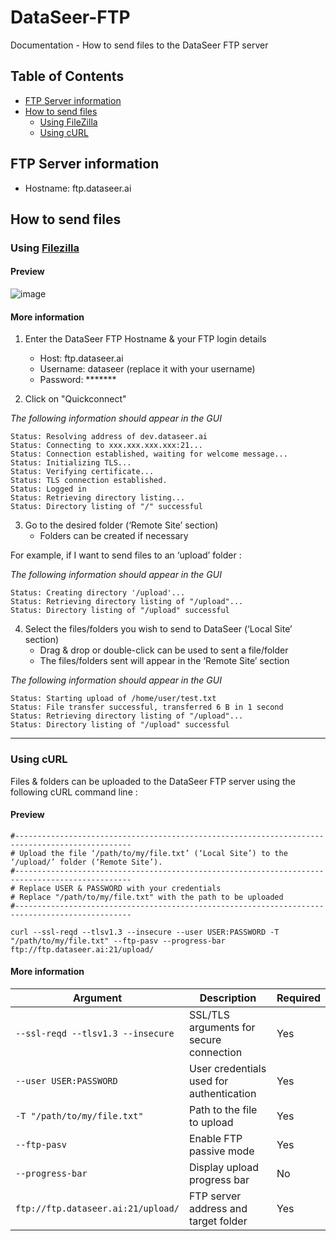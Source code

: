 # DataSeer-FTP

Documentation - How to send files to the DataSeer FTP server

## Table of Contents
- [FTP Server information](#ftp-server-information)
- [How to send files](#how-to-send-files)
  - [Using FileZilla](#using-filezilla)
  - [Using cURL](#using-curl)

## FTP Server information

- Hostname: ftp.dataseer.ai

## How to send files

### Using [Filezilla](https://filezilla-project.org/)

#### Preview

![image](https://github.com/user-attachments/assets/2aaa997b-f8f0-4dbb-9ca3-c12233646684)

#### More information

1. Enter the DataSeer FTP Hostname & your FTP login details
      * Host: ftp.dataseer.ai
      * Username: dataseer (replace it with your username)
      * Password: *******

2. Click on "Quickconnect"

_The following information should appear in the GUI_
```
Status:	Resolving address of dev.dataseer.ai
Status:	Connecting to xxx.xxx.xxx.xxx:21...
Status:	Connection established, waiting for welcome message...
Status:	Initializing TLS...
Status:	Verifying certificate...
Status:	TLS connection established.
Status:	Logged in
Status:	Retrieving directory listing...
Status:	Directory listing of "/" successful
```

3. Go to the desired folder (‘Remote Site’ section)
    * Folders can be created if necessary

For example, if I want to send files to an ‘upload’ folder :

_The following information should appear in the GUI_
```
Status:	Creating directory '/upload'...
Status:	Retrieving directory listing of "/upload"...
Status:	Directory listing of "/upload" successful
```

4. Select the files/folders you wish to send to DataSeer (‘Local Site’ section)
    * Drag & drop or double-click can be used to sent a file/folder
    * The files/folders sent will appear in the ‘Remote Site’ section

_The following information should appear in the GUI_
```
Status:	Starting upload of /home/user/test.txt
Status:	File transfer successful, transferred 6 B in 1 second
Status:	Retrieving directory listing of "/upload"...
Status:	Directory listing of "/upload" successful
```

---

### Using cURL

Files & folders can be uploaded to the DataSeer FTP server using the following cURL command line :

#### Preview

```
#------------------------------------------------------------------------------------------------
# Upload the file ‘/path/to/my/file.txt’ (‘Local Site’) to the ‘/upload/’ folder (‘Remote Site’).
#------------------------------------------------------------------------------------------------
# Replace USER & PASSWORD with your credentials
# Replace "/path/to/my/file.txt" with the path to be uploaded
#------------------------------------------------------------------------------------------------

curl --ssl-reqd --tlsv1.3 --insecure --user USER:PASSWORD -T "/path/to/my/file.txt" --ftp-pasv --progress-bar ftp://ftp.dataseer.ai:21/upload/
```

#### More information

| Argument | Description | Required |
|----------|-------------|----------|
| `--ssl-reqd --tlsv1.3 --insecure` | SSL/TLS arguments for secure connection | Yes |
| `--user USER:PASSWORD` | User credentials used for authentication | Yes |
| `-T "/path/to/my/file.txt"` | Path to the file to upload | Yes |
| `--ftp-pasv` | Enable FTP passive mode | Yes |
| `--progress-bar` | Display upload progress bar | No |
| `ftp://ftp.dataseer.ai:21/upload/` | FTP server address and target folder | Yes |
